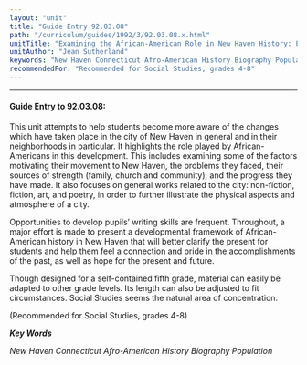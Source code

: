 ```yaml
---
layout: "unit"
title: "Guide Entry 92.03.08"
path: "/curriculum/guides/1992/3/92.03.08.x.html"
unitTitle: "Examining the African-American Role in New Haven History: Pride in the Past— Hope for the Future"
unitAuthor: "Jean Sutherland"
keywords: "New Haven Connecticut Afro-American History Biography Population"
recommendedFor: "Recommended for Social Studies, grades 4-8"
---
```

<body>
<hr/>
 <h4>
  Guide Entry to 92.03.08:
 </h4>
 This unit attempts to help students become more aware of the changes which have taken place in the city of New Haven in general and in their neighborhoods in particular.  It highlights the role played by African- Americans in this development.  This includes examining some of the factors motivating their movement to New Haven, the problems they faced, their sources of strength (family, church and community), and the progress they have made.  It also focuses on general works related to the city: non-fiction, fiction, art, and poetry, in order to further illustrate the physical aspects and atmosphere of a city.
 <p>
  Opportunities to develop pupils’ writing skills are frequent. Throughout, a major effort is made to present a developmental framework of African-American history in New Haven that will better clarify the present for students and help them feel a connection and pride in the accomplishments of the past, as well as hope for the present and future.
 </p>
 <p>
  Though designed for a self-contained fifth grade, material can easily be adapted to other grade levels.  Its length can also be adjusted to fit circumstances.  Social Studies seems the natural area of concentration.
 </p>
 <p>
  (Recommended for Social Studies, grades 4-8)
 </p>
<p>
  <b>
   <i>
    Key Words
   </i>
  </b>
  <br/>
 </p>
 <p>
  <i>
   New Haven Connecticut Afro-American History Biography Population
  </i>
 </p>

</body>